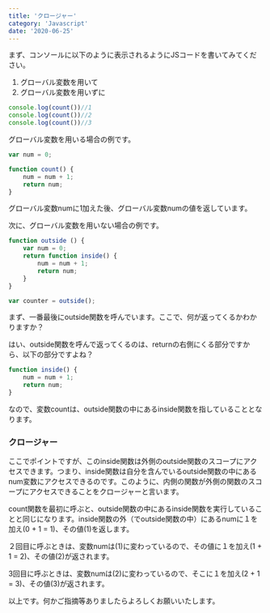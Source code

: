 ```yaml
---
title: 'クロージャー'
category: 'Javascript'
date: '2020-06-25'
---
```


まず、コンソールに以下のように表示されるようにJSコードを書いてみてください。
1. グローバル変数を用いて
1. グローバル変数を用いずに

```javascript
console.log(count())//1
console.log(count())//2
console.log(count())//3
```

グローバル変数を用いる場合の例です。
```javascript
var num = 0;

function count() {
    num = num + 1;
    return num;
}
```
グローバル変数numに1加えた後、グローバル変数numの値を返しています。

次に、グローバル変数を用いない場合の例です。
```javascript
function outside () {
    var num = 0;
    return function inside() {
        num = num + 1;
        return num;
    }
}

var counter = outside();
```
まず、一番最後にoutside関数を呼んでいます。ここで、何が返ってくるかわかりますか？

はい、outside関数を呼んで返ってくるのは、returnの右側にくる部分ですから、以下の部分ですよね？
```javascript
function inside() {
    num = num + 1;
    return num;
}
```
なので、変数countは、outside関数の中にあるinside関数を指していることとなります。

### クロージャー
ここでポイントですが、このinside関数は外側のoutside関数のスコープにアクセスできます。つまり、inside関数は自分を含んでいるoutside関数の中にあるnum変数にアクセスできるのです。このように、内側の関数が外側の関数のスコープにアクセスできることをクロージャーと言います。

count関数を最初に呼ぶと、outside関数の中にあるinside関数を実行していることと同じになります。inside関数の外（でoutside関数の中）にあるnumに１を加え(0 + 1 = 1)、その値(1)を返します。

２回目に呼ぶときは、変数numは(1)に変わっているので、その値に１を加え(1 + 1 = 2)、その値(2)が返されます。

3回目に呼ぶときは、変数numは(2)に変わっているので、そこに１を加え(2 + 1 = 3)、その値(3)が返されます。

以上です。何かご指摘等ありましたらよろしくお願いいたします。